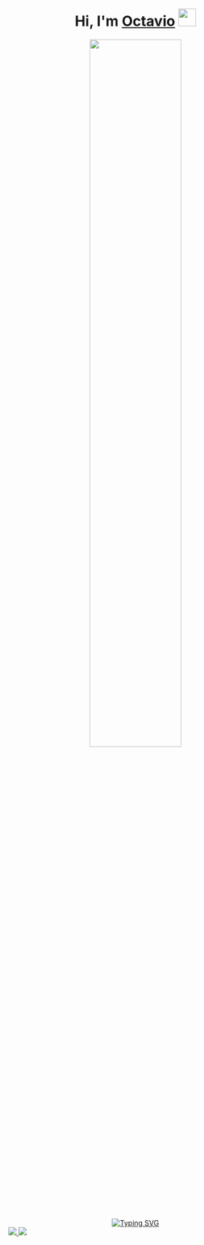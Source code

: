 <h1 align="center"><b>Hi, I'm <a href="https://www.linkedin.com/in/octavio-ismael-fernandez/" target="blank">
Octavio</a> </b><img src="https://media.giphy.com/media/hvRJCLFzcasrR4ia7z/giphy.gif" width="35"></h1>

<div align="center" >
<img src="https://media.giphy.com/media/v1.Y2lkPTc5MGI3NjExbG14OWF6NTQ3b3JkMWwzZ21mdDN4Z2dmZ3h2MDNzMm9udGlmdjFuayZlcD12MV9pbnRlcm5hbF9naWZfYnlfaWQmY3Q9Zw/NMqjrYAumBg8fNkv3J/giphy.gif" width="60%" height="60%" object-fit="contain">
</div>

<div align="center">
<a href="https://git.io/typing-svg"><img src="https://readme-typing-svg.herokuapp.com?font=Roboto&size=22&pause=1000&color=E4F77D&center=true&vCenter=true&random=false&width=600&lines=Student+of+the+University+Technician+in+Artificial+Intelligence" alt="Typing SVG" /></a>
</div>

<a href="https://www.linkedin.com/in/octavio-ismael-fernandez/">
<img src="https://img.shields.io/badge/LinkedIn-blue?style=flat-square&logo=Linkedin&logoColor=white">
</a>

<a href="mailto:fernandez.octavio.ismael@gmail.com" target="_blank">
<img src="https://img.shields.io/badge/GMAIL-red?style=flat-square&logo=gmail&logoColor=white">
</a>


<!--
**octavioismael-fer/octavioismael-fer** is a ✨ _special_ ✨ repository because its `README.md` (this file) appears on your GitHub profile.

Here are some ideas to get you started:

- 🔭 I’m currently working on ...
- 🌱 I’m currently learning ...
- 👯 I’m looking to collaborate on ...
- 🤔 I’m looking for help with ...
- 💬 Ask me about ...
- 📫 How to reach me: ...
- 😄 Pronouns: ...
- ⚡ Fun fact: ...
-->
